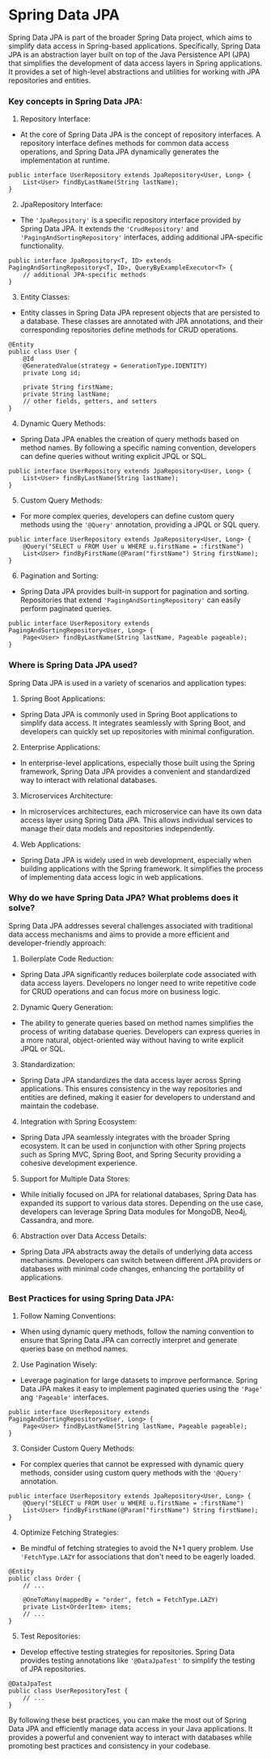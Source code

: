 # Spring Data JPA

Spring Data JPA is part of the broader Spring Data project, which aims to simplify data
access in Spring-based applications. Specifically, Spring Data JPA is an abstraction layer
built on top of the Java Persistence API (JPA) that simplifies the development of data access
layers in Spring applications. It provides a set of high-level abstractions and utilities for
working with JPA repositories and entities.

### Key concepts in Spring Data JPA:

1. Repository Interface:

- At the core of Spring Data JPA is the concept of repository interfaces. A repository
interface defines methods for common data access operations, and Spring Data JPA dynamically
generates the implementation at runtime.
```
public interface UserRepository extends JpaRepository<User, Long> {
    List<User> findByLastName(String lastName);
}
```

2. JpaRepository Interface:

- The `'JpaRepository'` is a specific repository interface provided by Spring Data JPA. It
extends the `'CrudRepository'` and `'PagingAndSortingRepository'` interfaces, adding
additional JPA-specific functionality.
```
public interface JpaRepository<T, ID> extends PagingAndSortingRepository<T, ID>, QueryByExampleExecutor<T> {
    // additional JPA-specific methods
}
```

3. Entity Classes:

- Entity classes in Spring Data JPA represent objects that are persisted to a database. These
classes are annotated with JPA annotations, and their corresponding repositories define
methods for CRUD operations.
```
@Entity
public class User {
    @Id
    @GeneratedValue(strategy = GenerationType.IDENTITY)
    private Long id;
    
    private String firstName;
    private String lastName;
    // other fields, getters, and setters
}
```

4. Dynamic Query Methods:

- Spring Data JPA enables the creation of query methods based on method names. By following a
specific naming convention, developers can define queries without writing explicit JPQL or
SQL.
```
public interface UserRepository extends JpaRepository<User, Long> {
    List<User> findByLastName(String lastName);
}
```

5. Custom Query Methods:

- For more complex queries, developers can define custom query methods using the `'@Query'`
annotation, providing a JPQL or SQL query.
```
public interface UserRepository extends JpaRepository<User, Long> {
    @Query("SELECT u FROM User u WHERE u.firstName = :firstName")
    List<User> findByFirstName(@Param("firstName") String firstName);
}
```

6. Pagination and Sorting:

- Spring Data JPA provides built-in support for pagination and sorting. Repositories that
extend `'PagingAndSortingRepository'` can easily perform paginated queries.
```
public interface UserRepository extends PagingAndSortingRepository<User, Long> {
    Page<User> findByLastName(String lastName, Pageable pageable);
}
```

### Where is Spring Data JPA used?

Spring Data JPA is used in a variety of scenarios and application types:

1. Spring Boot Applications:

- Spring Data JPA is commonly used in Spring Boot applications to simplify data access. It
integrates seamlessly with Spring Boot, and developers can quickly set up repositories with
minimal configuration.

2. Enterprise Applications:

- In enterprise-level applications, especially those built using the Spring framework, Spring
Data JPA provides a convenient and standardized way to interact with relational databases.

3. Microservices Architecture:

- In microservices architectures, each microservice can have its own data access layer using
Spring Data JPA. This allows individual services to manage their data models and
repositories independently.

4. Web Applications:

- Spring Data JPA is widely used in web development, especially when building applications
with the Spring framework. It simplifies the process of implementing data access logic in
web applications.

### Why do we have Spring Data JPA? What problems does it solve?

Spring Data JPA addresses several challenges associated with traditional data access
mechanisms and aims to provide a more efficient and developer-friendly approach:

1. Boilerplate Code Reduction:

- Spring Data JPA significantly reduces boilerplate code associated with data access layers.
Developers no longer need to write repetitive code for CRUD operations and can focus more
on business logic.

2. Dynamic Query Generation:

- The ability to generate queries based on method names simplifies the process of writing
database queries. Developers can express queries in a more natural, object-oriented way
without having to write explicit JPQL or SQL.

3. Standardization:

- Spring Data JPA standardizes the data access layer across Spring applications. This
ensures consistency in the way repositories and entities are defined, making it easier for
developers to understand and maintain the codebase.

4. Integration with Spring Ecosystem:

- Spring Data JPA seamlessly integrates with the broader Spring ecosystem. It can be used in
conjunction with other Spring projects such as Spring MVC, Spring Boot, and Spring Security
providing a cohesive development experience.

5. Support for Multiple Data Stores:

- While initially focused on JPA for relational databases, Spring Data has expanded its
support to various data stores. Depending on the use case, developers can leverage Spring
Data modules for MongoDB, Neo4j, Cassandra, and more.

6. Abstraction over Data Access Details:

- Spring Data JPA abstracts away the details of underlying data access mechanisms.
Developers can switch between different JPA providers or databases with minimal code
changes, enhancing the portability of applications.

### Best Practices for using Spring Data JPA:

1. Follow Naming Conventions:

- When using dynamic query methods, follow the naming convention to ensure that Spring Data
JPA can correctly interpret and generate queries base on method names.

2. Use Pagination Wisely:

- Leverage pagination for large datasets to improve performance. Spring Data JPA makes it
easy to implement paginated queries using the `'Page'` ang `'Pageable'` interfaces.
```
public interface UserRepository extends PagingAndSortingRepository<User, Long> {
    Page<User> findByLastName(String lastName, Pageable pageable);
}
```

3. Consider Custom Query Methods:

- For complex queries that cannot be expressed with dynamic query methods, consider using
custom query methods with the `'@Query'` annotation.
```
public interface UserRepository extends JpaRepository<User, Long> {
    @Query("SELECT u FROM User u WHERE u.firstName = :firstName")
    List<User> findByFirstName(@Param("firstName") String firstName);
}
```

4. Optimize Fetching Strategies:

- Be mindful of fetching strategies to avoid the N+1 query problem. Use `'FetchType.LAZY`
for associations that don't need to be eagerly loaded.
```
@Entity
public class Order {
    // ...

    @OneToMany(mappedBy = "order", fetch = FetchType.LAZY)
    private List<OrderItem> items;
    // ...
}
```

5. Test Repositories:

- Develop effective testing strategies for repositories. Spring Data provides testing
annotations like `'@DataJpaTest'` to simplify the testing of JPA repositories.
```
@DataJpaTest
public class UserRepositoryTest {
    // ...
}
```

By following these best practices, you can make the most out of Spring Data JPA and
efficiently manage data access in your Java applications. It provides a powerful and
convenient way to interact with databases while promoting best practices and consistency in
your codebase.
